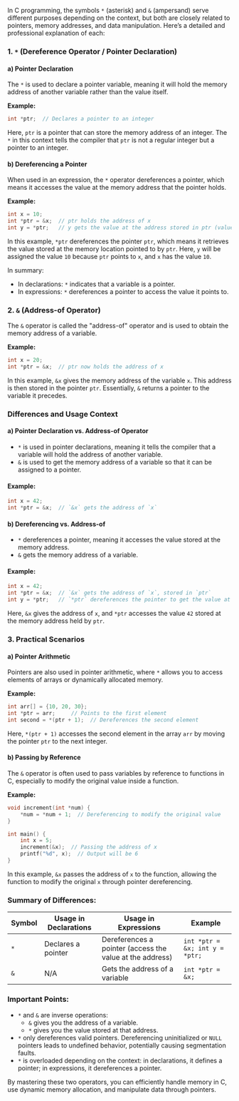 
In C programming, the symbols `*` (asterisk) and `&` (ampersand) serve different purposes depending on the context, but both are closely related to pointers, memory addresses, and data manipulation. Here’s a detailed and professional explanation of each:

### 1. `*` (Dereference Operator / Pointer Declaration)

#### a) **Pointer Declaration**
The `*` is used to declare a pointer variable, meaning it will hold the memory address of another variable rather than the value itself.

**Example:**
```c
int *ptr;  // Declares a pointer to an integer
```
Here, `ptr` is a pointer that can store the memory address of an integer. The `*` in this context tells the compiler that `ptr` is not a regular integer but a pointer to an integer.

#### b) **Dereferencing a Pointer**
When used in an expression, the `*` operator dereferences a pointer, which means it accesses the value at the memory address that the pointer holds.

**Example:**
```c
int x = 10;
int *ptr = &x;  // ptr holds the address of x
int y = *ptr;   // y gets the value at the address stored in ptr (value of x)
```
In this example, `*ptr` dereferences the pointer `ptr`, which means it retrieves the value stored at the memory location pointed to by `ptr`. Here, `y` will be assigned the value `10` because `ptr` points to `x`, and `x` has the value `10`.

In summary:
- In declarations: `*` indicates that a variable is a pointer.
- In expressions: `*` dereferences a pointer to access the value it points to.

### 2. `&` (Address-of Operator)

The `&` operator is called the "address-of" operator and is used to obtain the memory address of a variable.

**Example:**
```c
int x = 20;
int *ptr = &x;  // ptr now holds the address of x
```
In this example, `&x` gives the memory address of the variable `x`. This address is then stored in the pointer `ptr`. Essentially, `&` returns a pointer to the variable it precedes.

### Differences and Usage Context

#### a) **Pointer Declaration vs. Address-of Operator**
- `*` is used in pointer declarations, meaning it tells the compiler that a variable will hold the address of another variable.
- `&` is used to get the memory address of a variable so that it can be assigned to a pointer.

#### Example:
```c
int x = 42;
int *ptr = &x;  // `&x` gets the address of `x`
```

#### b) **Dereferencing vs. Address-of**
- `*` dereferences a pointer, meaning it accesses the value stored at the memory address.
- `&` gets the memory address of a variable.

#### Example:
```c
int x = 42;
int *ptr = &x;  // `&x` gets the address of `x`, stored in `ptr`
int y = *ptr;   // `*ptr` dereferences the pointer to get the value at that address (42)
```
Here, `&x` gives the address of `x`, and `*ptr` accesses the value `42` stored at the memory address held by `ptr`.

### 3. Practical Scenarios

#### a) **Pointer Arithmetic**
Pointers are also used in pointer arithmetic, where `*` allows you to access elements of arrays or dynamically allocated memory.

**Example:**
```c
int arr[] = {10, 20, 30};
int *ptr = arr;     // Points to the first element
int second = *(ptr + 1);  // Dereferences the second element
```
Here, `*(ptr + 1)` accesses the second element in the array `arr` by moving the pointer `ptr` to the next integer.

#### b) **Passing by Reference**
The `&` operator is often used to pass variables by reference to functions in C, especially to modify the original value inside a function.

**Example:**
```c
void increment(int *num) {
    *num = *num + 1;  // Dereferencing to modify the original value
}

int main() {
    int x = 5;
    increment(&x);  // Passing the address of x
    printf("%d", x);  // Output will be 6
}
```
In this example, `&x` passes the address of `x` to the function, allowing the function to modify the original `x` through pointer dereferencing.

### Summary of Differences:

| Symbol | Usage in Declarations | Usage in Expressions | Example |
|--------|-----------------------|----------------------|---------|
| `*`    | Declares a pointer     | Dereferences a pointer (access the value at the address) | `int *ptr = &x; int y = *ptr;` |
| `&`    | N/A                    | Gets the address of a variable | `int *ptr = &x;` |

### Important Points:
- `*` and `&` are inverse operations: 
  - `&` gives you the address of a variable.
  - `*` gives you the value stored at that address.
- `*` only dereferences valid pointers. Dereferencing uninitialized or `NULL` pointers leads to undefined behavior, potentially causing segmentation faults.
- `*` is overloaded depending on the context: in declarations, it defines a pointer; in expressions, it dereferences a pointer.

By mastering these two operators, you can efficiently handle memory in C, use dynamic memory allocation, and manipulate data through pointers.